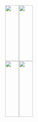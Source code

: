 <div style="display: flex; justify-content: center; align-items: stretch;">
  <a href="https://github.com/AlexanderBlake/github-readme-stats#gh-dark-mode-only">
    <img style="height: 175px; width: 100%;" src="https://github-readme-stats.vercel.app/api?username=AlexanderBlake&show_icons=true&hide_rank=true&theme=dark#gh-dark-mode-only"/>
    <img style="height: 175px; width: 100%;" src="https://github-readme-stats.vercel.app/api/top-langs/?username=AlexanderBlake&hide_progress=true&show_icons=true&hide_rank=true&size_weight=0&count_weight=1&langs_count=4&hide=cython&theme=dark#gh-dark-mode-only"/>
  </a>
  <a href="https://github.com/AlexanderBlake/github-readme-stats#gh-light-mode-only">
    <img style="height: 175px; width: 100%;" src="https://github-readme-stats.vercel.app/api?username=AlexanderBlake&show_icons=true&hide_rank=true&theme=default#gh-dark-mode-only"/>
    <img style="height: 175px; width: 100%;" src="https://github-readme-stats.vercel.app/api/top-langs/?username=AlexanderBlake&hide_progress=true&show_icons=true&hide_rank=true&size_weight=0&count_weight=1&langs_count=4&hide=cython&theme=default#gh-light-mode-only"/>
  </a>
</div>
